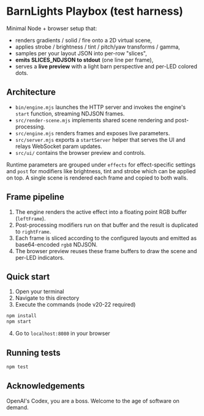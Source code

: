 # BarnLights Playbox (test harness)

Minimal Node + browser setup that:
- renders gradients / solid / fire onto a 2D virtual scene,
- applies strobe / brightness / tint / pitch/yaw transforms / gamma,
- samples per your layout JSON into per-row "slices",
- **emits SLICES_NDJSON to stdout** (one line per frame),
- serves a **live preview** with a light barn perspective and per-LED colored dots.

## Architecture
- `bin/engine.mjs` launches the HTTP server and invokes the engine's `start` function, streaming NDJSON frames.
- `src/render-scene.mjs` implements shared scene rendering and post-processing.
- `src/engine.mjs` renders frames and exposes live parameters.
- `src/server.mjs` exports a `startServer` helper that serves the UI and relays WebSocket param updates.
- `src/ui/` contains the browser preview and controls.

Runtime parameters are grouped under `effects` for effect-specific settings
and `post` for modifiers like brightness, tint and strobe which can be applied on top.
A single scene is rendered each frame and copied to both walls.

## Frame pipeline
1. The engine renders the active effect into a floating point RGB buffer (`leftFrame`).
2. Post-processing modifiers run on that buffer and the result is duplicated to `rightFrame`.
3. Each frame is sliced according to the configured layouts and emitted as base64-encoded `rgb8` NDJSON.
4. The browser preview reuses these frame buffers to draw the scene and per-LED indicators.

## Quick start
1. Open your terminal
2. Navigate to this directory
3. Execute the commands (node v20-22 required)
```bash
npm install
npm start
```
4.  Go to `localhost:8080` in your browser

## Running tests
```bash
npm test
```

## Acknowledgements
OpenAI's Codex, you are a boss. Welcome to the age of software on demand.
